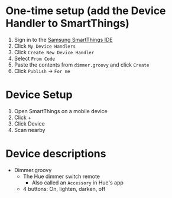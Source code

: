 # One-time setup (add the Device Handler to SmartThings)
1. Sign in to the [Samsung SmartThings IDE](https://account.smartthings.com/)
1. Click `My Device Handlers`
1. Click `Create New Device Handler`
1. Select `From Code`
1. Paste the contents from `dimmer.groovy` and click `Create`
1. Click `Publish` → `For me`

# Device Setup
1. Open SmartThings on a mobile device
1. Click +
1. Click Device
1. Scan nearby

# Device descriptions
* Dimmer.groovy
   * The Hue dimmer switch remote
      * Also called an `Accessory` in Hue's app
   * 4 buttons: On, lighten, darken, off